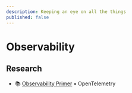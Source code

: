 ```yaml
---
description: Keeping an eye on all the things
published: false
---
```


# Observability

## Research

- 📚 [Observability Primer](https://opentelemetry.io/docs/concepts/observability-primer/) • OpenTelemetry

